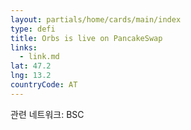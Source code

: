 ```yaml
---
layout: partials/home/cards/main/index
type: defi
title: Orbs is live on PancakeSwap
links:
  - link.md
lat: 47.2
lng: 13.2
countryCode: AT
---
```


관련 네트워크: BSC

